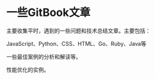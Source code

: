 # 一些GitBook文章

主要收集平时，遇到的一些问题和技术总结文章。主要包括：

JavaScript、Python、CSS、HTML、Go、Ruby、Java等

一些最佳案例的分析和解读等。

性能优化的实例。

